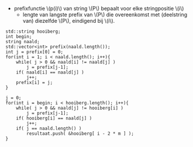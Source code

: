
* prefixfunctie \\(p(i)\\) van string \\(P\\) bepaalt voor elke stringpositie \\(i\\)
    * lengte van langste prefix van \\(P\\) die overeenkomst met (deelstring van) diezelfde \\(P\\), eindigend bij \\(i\\).

```
std::string hooiberg;
int begin;
string naald;
std::vector<int> prefix(naald.length());
int j = prefix[0] = 0;
for(int i = 1; i < naald.length(); i++){
    while( j > 0 && naald[i] != naald[j] )
        j = prefix[j-1];
    if( naald[i] == naald[j] )
        j++;
    prefix[i] = j;
}

j = 0;
for(int i = begin; i < hooiberg.length(); i++){
    while( j > 0 && naald[j] != hooiberg[i] )
        j = prefix[j-1];
    if( hooiberg[i] == naald[j] )
        j++;
    if( j == naald.length() )
        resultaat.push( &hooiberg[ i - 2 * m ] );
}
```
